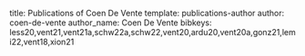 title: Publications of Coen De Vente
template: publications-author
author: coen-de-vente
author_name: Coen De Vente
bibkeys: less20,vent21,vent21a,schw22a,schw22,vent20,ardu20,vent20a,gonz21,lemi22,vent18,xion21